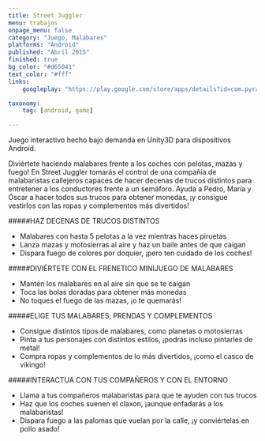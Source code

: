 ```yaml
---
title: Street Juggler
menu: trabajos
onpage_menu: false
category: "Juego, Malabares"
platforms: "Android"
published: "Abril 2015"
finished: true
bg_color: "#d65041"
text_color: "#fff"
links:
	googleplay: "https://play.google.com/store/apps/details?id=com.pyramidxapps.streetjuggler"

taxonomy:
	tag: [android, game]

---
```


Juego interactivo hecho bajo demanda en Unity3D para dispositivos Android.

Diviértete haciendo malabares frente a los coches con pelotas, mazas y fuego! En Street Juggler tomarás el control de una compañia de malabaristas callejeros capaces de hacer decenas de trucos distintos para entretener a los conductores frente a un semáforo. Ayuda a Pedro, María y Óscar a hacer todos sus trucos para obtener monedas, ¡y consigue vestirlos con las ropas y complementos más divertidos! 

#####HAZ DECENAS DE TRUCOS DISTINTOS
* Malabares con hasta 5 pelotas a la vez mientras haces piruetas
* Lanza mazas y motosierras al aire y haz un baile antes de que caigan
* Dispara fuego de colores por doquier, ¡pero ten cuidado de los coches!

#####DIVIÉRTETE CON EL FRENETICO MINIJUEGO DE MALABARES
* Mantén los malabares en al aire sin que se te caigan
* Toca las bolas doradas para obtener más monedas
* No toques el fuego de las mazas, ¡o te quemarás!

#####ELIGE TUS MALABARES, PRENDAS Y COMPLEMENTOS
* Consigue distintos tipos de malabares, como planetas o motosierras
* Pinta a tus personajes con distintos estilos, ¡podrás incluso pintarles de metal!
* Compra ropas y complementos de lo más divertidos, ¡como el casco de vikingo!

#####INTERACTUA CON TUS COMPAÑEROS Y CON EL ENTORNO
* Llama a tus compañeros malabaristas para que te ayuden con tus trucos
* Haz que los coches suenen el claxon, ¡aunque enfadarás a los malabaristas!
* Dispara fuego a las palomas que vuelan por la calle, ¡y conviértelas en pollo asado! 